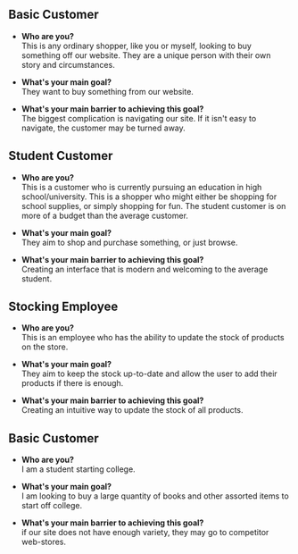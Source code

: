 ## Basic Customer
- **Who are you?**  
This is any ordinary shopper, like you or myself, looking to buy something off our website. They are a unique person with their own story and circumstances.
  
- **What's your main goal?**  
They want to buy something from our website.

- **What's your main barrier to achieving this goal?**  
The biggest complication is navigating our site. If it isn't easy to navigate, the customer may be turned away.

## Student Customer
- **Who are you?**  
This is a customer who is currently pursuing an education in high school/university. This is a shopper who might either be shopping for school supplies, or simply shopping for fun. The student customer is on more of a budget than the average customer.

- **What's your main goal?**  
They aim to shop and purchase something, or just browse.

- **What's your main barrier to achieving this goal?**  
Creating an interface that is modern and welcoming to the average student.

## Stocking Employee
- **Who are you?**  
This is an employee who has the ability to update the stock of products on the store.

- **What's your main goal?**  
They aim to keep the stock up-to-date and allow the user to add their products if there is enough.

- **What's your main barrier to achieving this goal?**  
Creating an intuitive way to update the stock of all products.
## Basic Customer
- **Who are you?**  
I am a student starting college.
  
- **What's your main goal?**  
I am looking to buy a large quantity of books and other assorted items to start off college.

- **What's your main barrier to achieving this goal?**  
if our site does not have enough variety, they may go to competitor web-stores.

